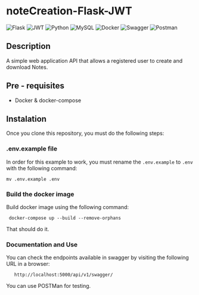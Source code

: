 # noteCreation-Flask-JWT
![Flask](https://img.shields.io/badge/flask-%23000.svg?style=for-the-badge&logo=flask&logoColor=white)
![JWT](https://img.shields.io/badge/JWT-black?style=for-the-badge&logo=JSON%20web%20tokens)
![Python](https://img.shields.io/badge/python-3670A0?style=for-the-badge&logo=python&logoColor=ffdd54)
![MySQL](https://img.shields.io/badge/mysql-4479A1.svg?style=for-the-badge&logo=mysql&logoColor=white)
![Docker](https://img.shields.io/badge/docker-%230db7ed.svg?style=for-the-badge&logo=docker&logoColor=white)
![Swagger](https://img.shields.io/badge/-Swagger-%23Clojure?style=for-the-badge&logo=swagger&logoColor=white)
![Postman](https://img.shields.io/badge/Postman-FF6C37?style=for-the-badge&logo=postman&logoColor=white)
<br>

## Description

A simple web application API that allows a registered user to create and download Notes.

## Pre - requisites

* Docker & docker-compose

## Instalation

Once you clone this repository, you must do the following steps:

### .env.example file

In order for this example to work, you must rename the `.env.example` to `.env` with the following command:
```
mv .env.example .env
```

### Build the docker image

Build docker image using the following command:

```
 docker-compose up --build --remove-orphans
 ```
 That should do it.

 ### Documentation and Use

 You can check the endpoints available in swagger by visiting the following URL in a browser:

 ```
    http://localhost:5000/api/v1/swagger/
 ```

You can use POSTMan for testing.

 